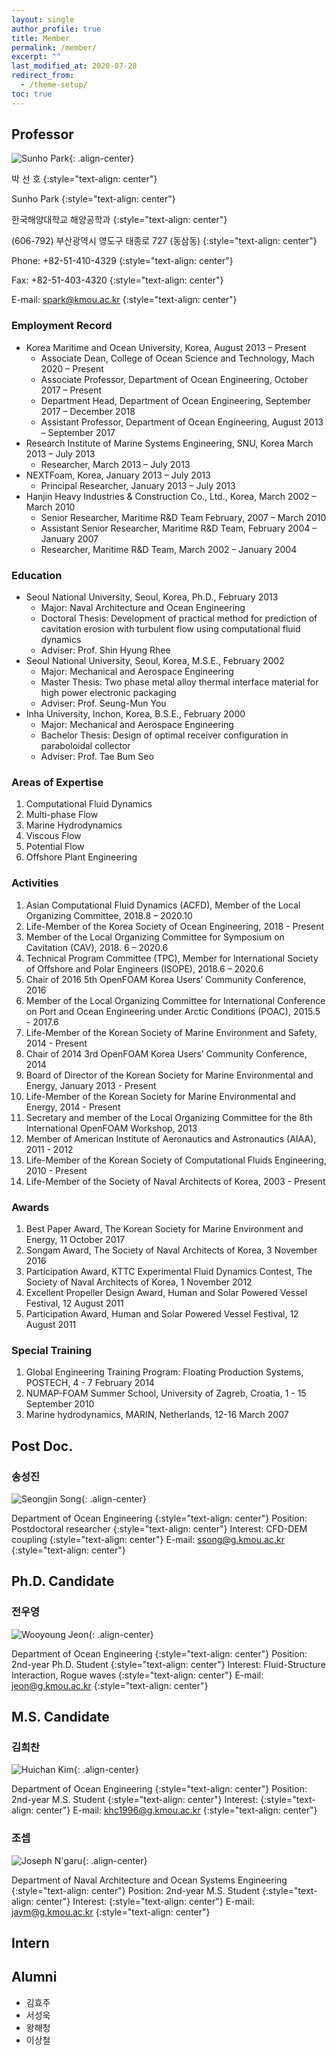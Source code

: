 ```yaml
---
layout: single
author_profile: true
title: Member
permalink: /member/
excerpt: ""
last_modified_at: 2020-07-28
redirect_from:
  - /theme-setup/
toc: true
---
```

## Professor

![Sunho Park](/assets/images/spark.png){: .align-center}

박 선 호
{:style="text-align: center"}

Sunho Park
{:style="text-align: center"}

한국해양대학교 해양공학과
{:style="text-align: center"}

(606-792) 부산광역시 영도구 태종로 727 (동삼동)
{:style="text-align: center"}

Phone: +82-51-410-4329
{:style="text-align: center"}

Fax: +82-51-403-4320
{:style="text-align: center"}

E-mail: spark@kmou.ac.kr
{:style="text-align: center"}

### Employment Record

- Korea Maritime and Ocean University, Korea, August 2013 – Present
  - Associate Dean, College of Ocean Science and Technology, Mach 2020 – Present 
  - Associate Professor, Department of Ocean Engineering, October 2017 – Present
  - Department Head, Department of Ocean Engineering, September 2017 – December 2018
  - Assistant Professor, Department of Ocean Engineering, August 2013 – September 2017
- Research Institute of Marine Systems Engineering, SNU, Korea	March 2013 – July 2013
  - Researcher, March 2013 – July 2013
- NEXTFoam, Korea, January 2013 – July 2013
  - Principal Researcher, January 2013 – July 2013
- Hanjin Heavy Industries & Construction Co., Ltd., Korea, March 2002 – March 2010
  - Senior Researcher, Maritime R&D Team	February, 2007 – March 2010
  - Assistant Senior Researcher, Maritime R&D Team, February 2004 – January 2007
  - Researcher, Maritime R&D Team, March 2002 – January 2004

### Education

- Seoul National University, Seoul, Korea, Ph.D., February 2013 
  - Major: Naval Architecture and Ocean Engineering
  - Doctoral Thesis: Development of practical method for prediction of cavitation erosion with turbulent flow using computational fluid dynamics
  - Adviser: Prof. Shin Hyung Rhee
- Seoul National University, Seoul, Korea, M.S.E., February 2002 
  - Major: Mechanical and Aerospace Engineering
  - Master Thesis: Two phase metal alloy thermal interface material for high power electronic packaging
  - Adviser: Prof. Seung-Mun You
- Inha University, Inchon, Korea, B.S.E., February 2000 
  - Major: Mechanical and Aerospace Engineering
  - Bachelor Thesis: Design of optimal receiver configuration in paraboloidal collector
  - Adviser: Prof. Tae Bum Seo

### Areas of Expertise

1. Computational Fluid Dynamics
2. Multi-phase Flow
3. Marine Hydrodynamics
4. Viscous Flow
5. Potential Flow
6. Offshore Plant Engineering

### Activities

1.	Asian Computational Fluid Dynamics (ACFD), Member of the Local Organizing Committee, 2018.8 – 2020.10
2.	Life-Member of the Korea Society of Ocean Engineering, 2018 - Present
3.	Member of the Local Organizing Committee for Symposium on Cavitation (CAV), 2018. 6 – 2020.6
4.	Technical Program Committee (TPC), Member for International Society of Offshore and Polar Engineers (ISOPE), 2018.6 – 2020.6
5.	Chair of 2016 5th OpenFOAM Korea Users’ Community Conference, 2016
6.	Member of the Local Organizing Committee for International Conference on Port and Ocean Engineering under Arctic Conditions (POAC), 2015.5 - 2017.6
7.	Life-Member of the Korean Society of Marine Environment and Safety, 2014 - Present
8.	Chair of 2014 3rd OpenFOAM Korea Users’ Community Conference, 2014
9.	Board of Director of the Korean Society for Marine Environmental and Energy, January 2013 - Present 
10.	Life-Member of the Korean Society for Marine Environmental and Energy, 2014 - Present
11.	Secretary and member of the Local Organizing Committee for the 8th International OpenFOAM Workshop, 2013
12.	Member of American Institute of Aeronautics and Astronautics (AIAA), 2011 - 2012
13.	Life-Member of the Korean Society of Computational Fluids Engineering, 2010 - Present
14.	Life-Member of the Society of Naval Architects of Korea, 2003 - Present

### Awards

1. Best Paper Award, The Korean Society for Marine Environment and Energy, 11 October 2017
2. Songam Award, The Society of Naval Architects of Korea, 3 November 2016
3. Participation Award, KTTC Experimental Fluid Dynamics Contest, The Society of Naval Architects of Korea, 1 November 2012
4. Excellent Propeller Design Award, Human and Solar Powered Vessel Festival, 12 August 2011
5. Participation Award, Human and Solar Powered Vessel Festival, 12 August 2011

### Special Training

1. Global Engineering Training Program: Floating Production Systems, POSTECH, 4 - 7 February 2014
2. NUMAP-FOAM Summer School, University of Zagreb, Croatia, 1 - 15 September 2010
3. Marine hydrodynamics, MARIN, Netherlands, 12-16 March 2007

## Post Doc.

### 송성진

![Seongjin Song](/assets/images/ssong.jpg){: .align-center}

Department of Ocean Engineering
{:style="text-align: center"}
Position: Postdoctoral researcher
{:style="text-align: center"}
Interest: CFD-DEM coupling
{:style="text-align: center"}
E-mail: ssong@g.kmou.ac.kr
{:style="text-align: center"}

## Ph.D. Candidate

### 전우영

![Wooyoung Jeon](/assets/images/wjeon.jpg){: .align-center}

Department of Ocean Engineering
{:style="text-align: center"}
Position: 2nd-year Ph.D. Student
{:style="text-align: center"}
Interest: Fluid-Structure Interaction, Rogue waves
{:style="text-align: center"}
E-mail: jeon@g.kmou.ac.kr
{:style="text-align: center"}

## M.S. Candidate

### 김희찬

![Huichan Kim](/assets/images/hkim.png){: .align-center}

Department of Ocean Engineering
{:style="text-align: center"}
Position: 2nd-year M.S. Student
{:style="text-align: center"}
Interest: 
{:style="text-align: center"}
E-mail: khc1996@g.kmou.ac.kr
{:style="text-align: center"}

### 조셉

![Joseph N'garu](/assets/images/jaym.jpg){: .align-center}

Department of Naval Architecture and Ocean Systems Engineering
{:style="text-align: center"}
Position: 2nd-year M.S. Student
{:style="text-align: center"}
Interest: 
{:style="text-align: center"}
E-mail: jaym@g.kmou.ac.kr
{:style="text-align: center"}

## Intern

## Alumni

- 김효주
- 서성욱
- 왕해청
- 이상철